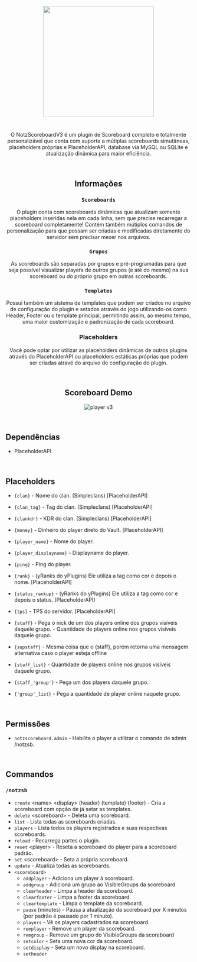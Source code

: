 <div align="center">
<img src="https://github.com/KaatoDev/NotzScoreboard/assets/107152563/e42230a1-3d52-4717-b592-23ab428467b7" alt="" height="300" >

#
O NotzScoreboardV3 é um plugin de Scoreboard completo e totalmente personalizável que conta com suporte a mútiplas scoreboards simutâneas, placeholders próprias e PlaceholderAPI, database via MySQL ou SQLite e atualização dinâmica para maior eficiência.

<br/>

## Informações

### `Scoreboards`
O plugin conta com scoreboards dinâmicas que atualizam somente placeholders inseridas nela em cada linha, sem que precise recarregar a scoreboard completamente!
Contém também mútiplos comandos de personalização para que possam ser criadas e modificadas diretamente do servidor sem precisar mexer nos arquivos.

### `Grupos`
As scoreboards são separadas por grupos e pré-programadas para que seja possível visualizar players de outros grupos (e até do mesmo) na sua scoreboard ou do próprio grupo em outras scoreboards.

### `Templates`
Possui também um sistema de templates que podem ser criados no arquivo de configuração do plugin e setados através do jogo utilizando-os como Header, Footer ou o template principal, permitindo assim, ao mesmo tempo, uma maior customização e padronização de cada scoreboard.

### Placeholders
Você pode optar por utilizar as placeholders dinâmicas de outros plugins através do PlaceholderAPI ou placeholders estáticas próprias que podem ser criadas atravé do arquivo de configuração do plugin.

<br/>

## Scoreboard Demo
![player v3](https://github.com/user-attachments/assets/33363177-049a-4e31-938b-29ff63b6f173)

</div>

<br/>

## Dependências
- PlaceholderAPI

<br/>

## Placeholders
 - `{clan}` - Nome do clan. (Simpleclans) [PlaceholderAPI]
 - `{clan_tag}` - Tag do clan. (Simpleclans) [PlaceholderAPI]
 - `{clankdr}` - KDR do clan. (Simpleclans) [PlaceholderAPI]
 - `{money}` - Dinheiro do player direto do Vault. [PlaceholderAPI]
 - `{player_name}` - Nome do player.
 - `{player_displayname}` - Displayname do player.
 - `{ping}` - Ping do player.
 - `{rank}` - (yRanks do yPlugins) Ele utiliza a tag como cor e depois o nome. [PlaceholderAPI]
 - `{status_rankup}` - (yRanks do yPlugins) Ele utiliza a tag como cor e depois o status. [PlaceholderAPI]
 - `{tps}` - TPS do servidor. [PlaceholderAPI]

 - `{staff}` - Pega o nick de um dos players online dos grupos visíveis daquele grupo. - Quantidade de players online nos grupos visíveis daquele grupo.
 - `{supstaff}` - Mesma coisa que o {staff}, porém retorna uma mensagem alternativa caso o player esteja offline
 - `{staff_list}` - Quantidade de players online nos grupos visíveis daquele grupo.
 - `{staff_'group'}` - Pega um dos players daquele grupo.
 - `{'group'_list}` - Pega a quantidade de player online naquele grupo.

<br/>

## Permissões
- `notzscoreboard.admin` - Habilita o player a utilizar o comando de admin /notzsb.

<br/>

## Commandos
### `/notzsb`
 - `create` \<name> \<display> (header) (template) (footer) - Cria a scoreboard com opção de já setar as templates.
 - `delete` \<scoreboard> - Deleta uma scoreboard.
 - `list` - Lista todas as scoreboards criadas.
 - `players` - Lista todos os players registrados e suas respectivas scoreboards.
 - `reload` - Recarrega partes o plugin.
 - `reset` \<player> - Reseta a scoreboard do player para a scoreboard padrão.
 - `set` \<scoreboard> - Seta a própria scoreboard.
 - `update` - Atualiza todas as scoreboards.
 - `<scoreboard>`
   - `addplayer` <player> - Adiciona um player à scoreboard.
   - `addgroup` <group> - Adiciona um grupo ao VisibleGroups da scoreboard
   - `clearheader` - Limpa a header da scoreboard.
   - `clearfooter` - Limpa a footer da scoreboard.
   - `cleartemplate` - Limpa o template da scoreboard.
   - `pause` (minutes) - Pausa a atualização da scoreboard por X minutos (por padrão é pausado por 1 minuto).
   - `players` - Vê os players cadastrados na scoreboard.
   - `remplayer` <player> - Remove um player da scoreboard.
   - `remgroup` <group> - Remove um grupo do VisibleGroups da scoreboard
   - `setcolor` <color> - Seta uma nova cor da scoreboard.
   - `setdisplay` <display> - Seta um novo display na scoreboard.
   - `setheader` <template> - Seta uma nova header na scoreboard.
   - `setfooter` <template> - Seta uma nova footer na scoreboard.
   - `settemplate` <template> - Seta um novo template na scoreboard.
   - `view` - Visualiza a scoreboard sem precisar setar.
   - `visiblegroups` - Vê os grupos visíveis inseridos no grupo.
<br/>
<sub> | <> argumento obrigatório. | ( ) argumento opcional. | </sub>

#

<sub> Versões testadas: 1.8 </sub>
